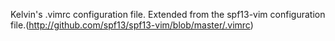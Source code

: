Kelvin's .vimrc configuration file.
    Extended from the spf13-vim configuration file.(http://github.com/spf13/spf13-vim/blob/master/.vimrc)
